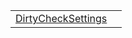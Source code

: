 |                                                                                        |     |
| -------------------------------------------------------------------------------------- | --- |
| [DirtyCheckSettings](/runtime/observation/literal/dirty-checker/dirtychecksettings.md) |     |